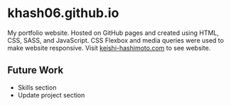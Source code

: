 # khash06.github.io
My portfolio website. Hosted on GitHub pages and created using HTML, CSS, SASS, and JavaScript. CSS Flexbox and media queries were used to make website responsive. Visit [keishi-hashimoto.com](https://keishi-hashimoto.com "Keishi's Portfolio Page") to see website. 

## Future Work
* Skills section
* Update project section 
